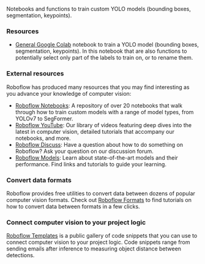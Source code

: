 Notebooks and functions to train custom YOLO models (bounding boxes, segmentation, keypoints). 

### Resources
 - [General Google Colab](https://colab.research.google.com/drive/1mgATEXF9Q3uwyqn36zARJuN-SCao0vWY?usp=sharing) notebook to train a YOLO model (bounding boxes, segmentation, keypoints). In this notebook that are also functions to potentially select only part of the labels to train on, or to rename them.

### External resources

Roboflow has produced many resources that you may find interesting as you advance your knowledge of computer vision:

- [Roboflow Notebooks](https://github.com/roboflow/notebooks): A repository of over 20 notebooks that walk through how to train custom models with a range of model types, from YOLOv7 to SegFormer.
- [Roboflow YouTube](https://www.youtube.com/c/Roboflow): Our library of videos featuring deep dives into the latest in computer vision, detailed tutorials that accompany our notebooks, and more.
- [Roboflow Discuss](https://discuss.roboflow.com/): Have a question about how to do something on Roboflow? Ask your question on our discussion forum.
- [Roboflow Models](https://roboflow.com): Learn about state-of-the-art models and their performance. Find links and tutorials to guide your learning.

### Convert data formats

Roboflow provides free utilities to convert data between dozens of popular computer vision formats. Check out [Roboflow Formats](https://roboflow.com/formats) to find tutorials on how to convert data between formats in a few clicks.

### Connect computer vision to your project logic

[Roboflow Templates](https://roboflow.com/templates) is a public gallery of code snippets that you can use to connect computer vision to your project logic. Code snippets range from sending emails after inference to measuring object distance between detections.
